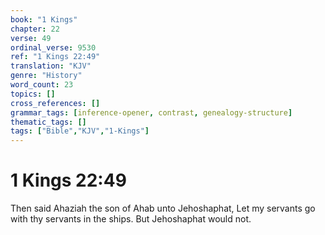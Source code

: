 ```yaml
---
book: "1 Kings"
chapter: 22
verse: 49
ordinal_verse: 9530
ref: "1 Kings 22:49"
translation: "KJV"
genre: "History"
word_count: 23
topics: []
cross_references: []
grammar_tags: [inference-opener, contrast, genealogy-structure]
thematic_tags: []
tags: ["Bible","KJV","1-Kings"]
---
```


# 1 Kings 22:49

Then said Ahaziah the son of Ahab unto Jehoshaphat, Let my servants go with thy servants in the ships. But Jehoshaphat would not.
